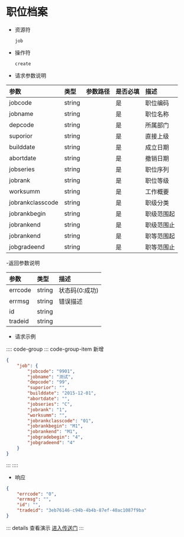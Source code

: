 # 职位档案

- 资源符

  `job`
  
- 操作符

  `create`

- 请求参数说明

|参数|类型|参数路径|是否必填|描述|
|:-|:-|:-|:-|:-|
|jobcode|string||是|职位编码|
|jobname|string||是|职位名称|
|depcode|string||是|所属部门|
|suporior|string||是|直接上级|
|builddate|string||是|成立日期|
|abortdate|string||是|撤销日期|
|jobseries|string||是|职位序列|
|jobrank|string||是|职位等级|
|worksumm|string||是|工作概要|
|jobrankclasscode|string||是|职级分类|
|jobrankbegin|string||是|职级范围起|
|jobrankend|string||是|职级范围止|
|jobrankend|string||是|职等范围起|
|jobgradeend|string||是|职等范围止|

-返回参数说明

|参数|类型|描述|
|:-|:-|:-|
|errcode|string|状态码(0:成功)|
|errmsg|string|错误描述|
|id|string||
|tradeid|string||

- 请求示例

:::: code-group
::: code-group-item 新增

```json
{
    "job": {
        "jobcode": "9901",
        "jobname": "测试",
        "depcode": "99",
        "suporior": "",
        "builddate": "2015-12-01",
        "abortdate": "",
        "jobseries": "C",
        "jobrank": "1",
        "worksumm": "",
        "jobrankclasscode": "01",
        "jobrankbegin": "M1",
        "jobrankend": "M1",
        "jobgradebegin": "4",
        "jobgradeend": "4"
    }
}
```

:::
::::

- 响应

```json
{
    "errcode": "0",
    "errmsg": "",
    "id": "",
    "tradeid": "3eb76146-c94b-4b4b-87ef-40ac1087f9ba"
}
```

::: details 查看演示
[进入传送门](/images/erp/gif/job.gif)
:::
